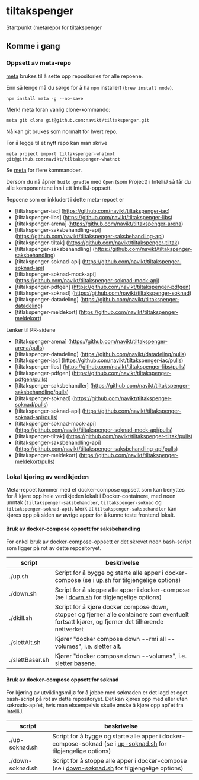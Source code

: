 # tiltakspenger

Startpunkt (metarepo) for tiltakspenger

## Komme i gang

### Oppsett av meta-repo

[meta](https://github.com/mateodelnorte/meta) brukes til å sette opp
repositories for alle repoene.

Enn så lenge må du sørge for å ha `npm` installert (`brew install node`).

```
npm install meta -g --no-save
```

Merk! meta foran vanlig clone-kommando:

```
meta git clone git@github.com:navikt/tiltakspenger.git
```

Nå kan git brukes som normalt for hvert repo.

For å legge til et nytt repo kan man skrive

```
meta project import tiltakspenger-whatnot git@github.com:navikt/tiltakspenger-whatnot
```

Se [meta](https://github.com/mateodelnorte/meta) for flere kommandoer.

Dersom du nå åpner `build.gradle` med `Open` (som Project) i IntelliJ så får du alle komponentene inn i ett
IntelliJ-oppsett.

Repoene som er inkludert i dette meta-repoet er

- [tiltakspenger-iac] (https://github.com/navikt/tiltakspenger-iac)
- [tiltakspenger-libs] (https://github.com/navikt/tiltakspenger-libs)
- [tiltakspenger-arena] (https://github.com/navikt/tiltakspenger-arena)
- [tiltakspenger-saksbehandling-api] (https://github.com/navikt/tiltakspenger-saksbehandling-api)
- [tiltakspenger-tiltak] (https://github.com/navikt/tiltakspenger-tiltak)
- [tiltakspenger-saksbehandling] (https://github.com/navikt/tiltakspenger-saksbehandling)
- [tiltakspenger-soknad-api] (https://github.com/navikt/tiltakspenger-soknad-api)
- [tiltakspenger-soknad-mock-api] (https://github.com/navikt/tiltakspenger-soknad-mock-api)
- [tiltakspenger-pdfgen] (https://github.com/navikt/tiltakspenger-pdfgen)
- [tiltakspenger-soknad] (https://github.com/navikt/tiltakspenger-soknad)
- [tiltakspenger-datadeling] (https://github.com/navikt/tiltakspenger-datadeling)
- [titlakspenger-meldekort] (https://github.com/navikt/tiltakspenger-meldekort)

Lenker til PR-sidene
- [tiltakspenger-arena] (https://github.com/navikt/tiltakspenger-arena/pulls)
- [tiltakspenger-datadeling] (https://github.com/navikt/datadeling/pulls)
- [tiltakspenger-iac] (https://github.com/navikt/tiltakspenger-iac/pulls)
- [tiltakspenger-libs] (https://github.com/navikt/tiltakspenger-libs/pulls)
- [tiltakspenger-pdfgen] (https://github.com/navikt/tiltakspenger-pdfgen/pulls)
- [tiltakspenger-saksbehandler] (https://github.com/navikt/tiltakspenger-saksbehandling/pulls)
- [tiltakspenger-soknad] (https://github.com/navikt/tiltakspenger-soknad/pulls)
- [tiltakspenger-soknad-api] (https://github.com/navikt/tiltakspenger-soknad-api/pulls)
- [tiltakspenger-soknad-mock-api] (https://github.com/navikt/tiltakspenger-soknad-mock-api/pulls)
- [tiltakspenger-tiltak] (https://github.com/navikt/tiltakspenger-tiltak/pulls)
- [tiltakspenger-saksbehandling-api] (https://github.com/navikt/tiltakspenger-saksbehandling-api/pulls)
- [tiltakspenger-meldekort] (https://github.com/navikt/tiltakspenger-meldekort/pulls)

### Lokal kjøring av verdikjeden

Meta-repoet kommer med et docker-compose oppsett som kan benyttes for å kjøre opp
hele verdikjeden lokalt i Docker-containere, med noen unntak (`tiltakspenger-saksbehandler`,
`tiltakspenger-soknad` og `tiltakspenger-soknad-api`). Merk at `tiltakspenger-saksbehandler` kan kjøres opp
på siden av øvrige apper for å kunne teste frontend lokalt.

#### Bruk av docker-compose oppsett for saksbehandling

For enkel bruk av docker-compose-oppsett er det skrevet noen bash-script som ligger på
rot av dette repositoryet.

| script          | beskrivelse                                                                                                                                                |
|-----------------|------------------------------------------------------------------------------------------------------------------------------------------------------------|
| ./up.sh         | Script for å bygge og starte alle apper i docker-compose (se i [up.sh](https://github.com/navikt/tiltakspenger/blob/main/up.sh) for tilgjengelige options) |
| ./down.sh       | Script for å stoppe alle apper i docker-compose (se i [down.sh](https://github.com/navikt/tiltakspenger/blob/main/down.sh) for tilgjengelige options)      |
| ./dkill.sh      | Script for å kjøre docker compose down, stopper og fjerner alle containere som eventuelt fortsatt kjører, og fjerner det tilhørende nettverket             |
| ./slettAlt.sh   | Kjører "docker compose down --rmi all --volumes", i.e. sletter alt.                                                                                        |
| ./slettBaser.sh | Kjører "docker compose down --volumes", i.e. sletter basene.                                                                                               |

#### Bruk av docker-compose oppsett for søknad

For kjøring av utviklingsmiljø for å jobbe med søknaden er det lagd et eget bash-script på
rot av dette repositoryet. Det kan kjøres opp med eller uten søknads-api'et, hvis man eksempelvis
skulle ønske å kjøre opp api'et fra IntelliJ.

| script           | beskrivelse                                                                                                                                                                     |
|------------------|---------------------------------------------------------------------------------------------------------------------------------------------------------------------------------|
| ./up-soknad.sh   | Script for å bygge og starte alle apper i docker-compose-soknad (se i [up-soknad.sh](https://github.com/navikt/tiltakspenger/blob/main/up-soknad.sh) for tilgjengelige options) |
| ./down-soknad.sh | Script for å stoppe alle apper i docker-compose (se i [down-søknad.sh](https://github.com/navikt/tiltakspenger/blob/main/down-soknad.sh) for tilgjengelige options)             |

